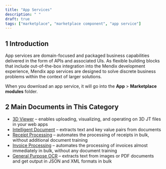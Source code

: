 ```yaml
---
title: "App Services"
description: " "
draft: true 
tags: ["marketplace", "marketplace component", "app service"]
---
```


## 1 Introduction

App services are domain-focused and packaged business capabilities delivered in the form of APIs and associated UIs. As flexible building blocks that include out-of-the-box integration into the Mendix development experience, Mendix app services are designed to solve discrete business problems within the context of larger solutions. 

When you download an app service, it will go into the **App** > **Marketplace modules** folder.

## 2 Main Documents in This Category

* [3D Viewer](3d-viewer) – enables uploading, visualizing, and operating on 3D JT files in your web apps 
* [Intelligent Document](intelligent-document) – extracts text and key value pairs from documents
* [Receipt Processing](receipt-processing) – automates the processing of receipts in bulk, without additional document training
* [Invoice Processing](invoice-processing) – automates the processing of invoices almost immediately in bulk, without any document training
* [General Purpose OCR](general-purpose-ocr) – extracts text from images or PDF documents and get output in JSON and XML formats in bulk

